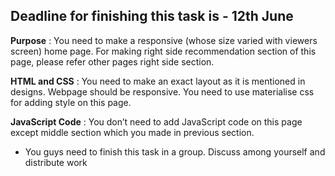 ## Deadline for finishing this task is - 12th June

**Purpose** : You need to make a responsive (whose size varied with viewers screen) home page. For making right side recommendation section of this page, please refer other pages right side section.

**HTML and CSS** : You need to make an exact layout as it is mentioned in designs. Webpage should be responsive. You need to use materialise css for adding style on this page.

**JavaScript Code** : You don’t need to add JavaScript code on this page except middle section which you made in previous section.

* You guys need to finish this task in a group. Discuss among yourself and distribute work
